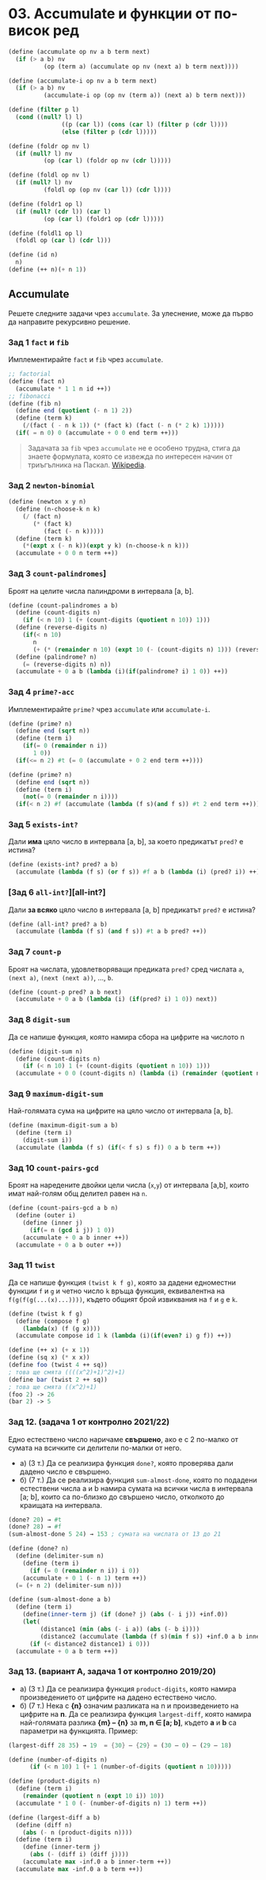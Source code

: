 # 03. Accumulate и функции от по-висок ред
```scheme
(define (accumulate op nv a b term next)
  (if (> a b) nv
          (op (term a) (accumulate op nv (next a) b term next))))

(define (accumulate-i op nv a b term next)
  (if (> a b) nv
          (accumulate-i op (op nv (term a)) (next a) b term next)))

(define (filter p l)
  (cond ((null? l) l)
               ((p (car l)) (cons (car l) (filter p (cdr l))))
               (else (filter p (cdr l)))))

(define (foldr op nv l)
  (if (null? l) nv
          (op (car l) (foldr op nv (cdr l)))))

(define (foldl op nv l)
  (if (null? l) nv
          (foldl op (op nv (car l)) (cdr l))))

(define (foldr1 op l)
  (if (null? (cdr l)) (car l)
          (op (car l) (foldr1 op (cdr l)))))

(define (foldl1 op l)
  (foldl op (car l) (cdr l)))

(define (id n)
  n)
(define (++ n)(+ n 1))
```
## Accumulate
Решете следните задачи чрез `accumulate`. За улеснение, може да първо да направите рекурсивно решение.

### Зад 1 `fact` и `fib`
Имплементирайте `fact` и `fib` чрез `accumulate`.
```scheme
;; factorial
(define (fact n)
  (accumulate * 1 1 n id ++))
;; fibonacci
(define (fib n)
  (define end (quotient (- n 1) 2))
  (define (term k)
    (/(fact ( - n k 1)) (* (fact k) (fact (- n (* 2 k) 1)))))
  (if( = n 0) 0 (accumulate + 0 0 end term ++)))
```

> Задачата за `fib` чрез `accumulate` не е особено трудна, стига да знаете формулата,
която се извежда по интересен начин от триъгълника на Паскал.
[Wikipedia](https://en.wikipedia.org/wiki/Fibonacci_number#Mathematics).

### Зад 2 `newton-binomial`
```scheme
(define (newton x y n)
  (define (n-choose-k n k)
    (/ (fact n)
       (* (fact k)
          (fact (- n k)))))
  (define (term k)
    (*(expt x (- n k))(expt y k) (n-choose-k n k)))
  (accumulate + 0 0 n term ++))
```

### Зад 3 `count-palindromes`]
Броят на целите числа палиндроми в интервала [a, b].
```scheme
(define (count-palindromes a b)
  (define (count-digits n)
    (if (< n 10) 1 (+ (count-digits (quotient n 10)) 1)))
  (define (reverse-digits n)
    (if(< n 10)
       n
       (+ (* (remainder n 10) (expt 10 (- (count-digits n) 1))) (reverse-digits (quotient n 10)))))
  (define (palindrome? n)
    (= (reverse-digits n) n))
  (accumulate + 0 a b (lambda (i)(if(palindrome? i) 1 0)) ++))
```

### Зад 4 `prime?-acc`
Имплементирайте `prime?` чрез `accumulate` или `accumulate-i`.
```scheme
(define (prime? n)
  (define end (sqrt n))
  (define (term i)
    (if(= 0 (remainder n i))
       1 0))
  (if(<= n 2) #t (= 0 (accumulate + 0 2 end term ++))))
```
```scheme
(define (prime? n)
  (define end (sqrt n))
  (define (term i)
    (not(= 0 (remainder n i))))
  (if(< n 2) #f (accumulate (lambda (f s)(and f s)) #t 2 end term ++)))
```

### Зад 5 `exists-int?`
Дали **има** цяло число в интервала [a, b], за което предикатът `pred?` е истина?
```scheme
(define (exists-int? pred? a b)
  (accumulate (lambda (f s) (or f s)) #f a b (lambda (i) (pred? i)) ++))
```

### [Зад 6 `all-int?`][all-int?]
Дали **за всяко** цяло число в интервала [a, b] предикатът `pred?` е истина?
```scheme
(define (all-int? pred? a b)
  (accumulate (lambda (f s) (and f s)) #t a b pred? ++))
```

### Зад 7 `count-p`
Броят на числата, удовлетворяващи предиката `pred?` сред числата `a`, `(next a)`, `(next (next a))`, ..., `b`.
```scheme
(define (count-p pred? a b next)
  (accumulate + 0 a b (lambda (i) (if(pred? i) 1 0)) next))
```

### Зад 8 `digit-sum`
Да се напише функция, която намира сбора на цифрите на числото n
```scheme
(define (digit-sum n)
  (define (count-digits n)
    (if (< n 10) 1 (+ (count-digits (quotient n 10)) 1)))
  (accumulate + 0 0 (count-digits n) (lambda (i) (remainder (quotient n (expt 10 i)) 10)) ++))
```

### Зад 9 `maximum-digit-sum`
Най-голямата сума на цифрите на цяло число от интервала [a, b].
```scheme
(define (maximum-digit-sum a b)
  (define (term i)
    (digit-sum i))
  (accumulate (lambda (f s) (if(< f s) s f)) 0 a b term ++))
```

### Зад 10 `count-pairs-gcd`
Броят на наредените двойки цели числа (`x`,`y`) от интервала [a,b], които имат най-голям общ делител равен на `n`.
```scheme
(define (count-pairs-gcd a b n)
  (define (outer i)
    (define (inner j)
      (if(= n (gcd i j)) 1 0))
    (accumulate + 0 a b inner ++))
  (accumulate + 0 a b outer ++))
```

### Зад 11 `twist`
Да се напише функция `(twist k f g)`, която за дадени едноместни функции `f` и `g` и четно число `k` връща функция, еквивалентна на `f(g(f(g(...(x)...))))`, където общият брой извиквания на `f` и `g` е `k`.
```scheme
(define (twist k f g)
  (define (compose f g)
    (lambda(x) (f (g x))))
  (accumulate compose id 1 k (lambda (i)(if(even? i) g f)) ++))
```
```scheme
(define (++ x) (+ x 1))
(define (sq x) (* x x))
(define foo (twist 4 ++ sq))
; това ще смята ((((x^2)+1)^2)+1)
(define bar (twist 2 ++ sq))
; това ще смята ((x^2)+1)
(foo 2) -> 26
(bar 2) -> 5
```

### Зад 12. (задача 1 от контролно 2021/22)
Едно естествено число наричаме **свършено**, ако е с 2 по-малко от сумата на всичките си делители по-малки от него.
- а) (3 т.) Да се реализира функция `done?`, която проверява дали дадено число е свършено.
- б) (7 т.) Да се реализира функция `sum-almost-done`, която по подадени естествени числа a и b намира сумата на всички числа в интервала [a; b], които са по-близко до свършено число, отколкото до краищата на интервала.
```scheme
(done? 20) → #t
(done? 28) → #f
(sum-almost-done 5 24) → 153 ; сумата на числата от 13 до 21
```
```scheme
(define (done? n)
  (define (delimiter-sum n)
    (define (term i)
      (if (= 0 (remainder n i)) i 0))
    (accumulate + 0 1 (- n 1) term ++))
  (= (+ n 2) (delimiter-sum n)))

(define (sum-almost-done a b)
  (define (term i)
    (define(inner-term j) (if (done? j) (abs (- i j)) +inf.0)) 
    (let(
         (distance1 (min (abs (- i a)) (abs (- b i))))
         (distance2 (accumulate (lambda (f s)(min f s)) +inf.0 a b inner-term ++)))
      (if (< distance2 distance1) i 0)))
  (accumulate + 0 a b term ++))
```

### Зад 13. (вариант А, задача 1 от контролно 2019/20)
- а) (3 т.) Да се реализира функция `product-digits`, която намира произведението от цифрите на дадено естествено число.
- б) (7 т.) Нека с **{n}** означим разликата на n и произведението на цифрите на **n**. Да се реализира функция `largest-diff`, която намира най-голямата разлика **{m} – {n}** за **m, n ∈ [a; b]**, където **a** и **b** са параметри на функцията.
Пример:
```scheme
(largest-diff 28 35) → 19  = {30} – {29} = (30 – 0) – (29 – 18)
```
```scheme
(define (number-of-digits n)
      (if (< n 10) 1 (+ 1 (number-of-digits (quotient n 10)))))

(define (product-digits n)  
  (define (term i)    
    (remainder (quotient n (expt 10 i)) 10))
  (accumulate * 1 0 (- (number-of-digits n) 1) term ++))

(define (largest-diff a b)
  (define (diff n)
    (abs (- n (product-digits n))))
  (define (term i)
    (define (inner-term j)
      (abs (- (diff i) (diff j))))
    (accumulate max -inf.0 a b inner-term ++))
  (accumulate max -inf.0 a b term ++))
```
